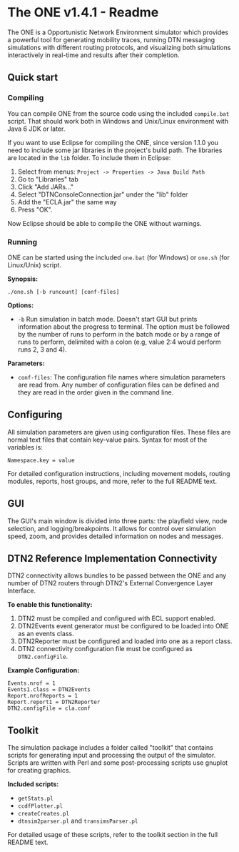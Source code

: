 # The ONE v1.4.1 - Readme

The ONE is a Opportunistic Network Environment simulator which provides a powerful tool for generating mobility traces, running DTN messaging simulations with different routing protocols, and visualizing both simulations interactively in real-time and results after their completion.

## Quick start

### Compiling

You can compile ONE from the source code using the included `compile.bat` script. That should work both in Windows and Unix/Linux environment with Java 6 JDK or later.

If you want to use Eclipse for compiling the ONE, since version 1.1.0 you need to include some jar libraries in the project's build path. The libraries are located in the `lib` folder. To include them in Eclipse:

1. Select from menus: `Project -> Properties -> Java Build Path`
2. Go to "Libraries" tab
3. Click "Add JARs..."
4. Select "DTNConsoleConnection.jar" under the "lib" folder
5. Add the "ECLA.jar" the same way
6. Press "OK".

Now Eclipse should be able to compile the ONE without warnings.

### Running

ONE can be started using the included `one.bat` (for Windows) or `one.sh` (for Linux/Unix) script.

**Synopsis:**
```
./one.sh [-b runcount] [conf-files]
```

**Options:**
- `-b` Run simulation in batch mode. Doesn't start GUI but prints information about the progress to terminal. The option must be followed by the number of runs to perform in the batch mode or by a range of runs to perform, delimited with a colon (e.g, value 2:4 would perform runs 2, 3 and 4).

**Parameters:**
- `conf-files`: The configuration file names where simulation parameters are read from. Any number of configuration files can be defined and they are read in the order given in the command line.

## Configuring

All simulation parameters are given using configuration files. These files are normal text files that contain key-value pairs. Syntax for most of the variables is:
```
Namespace.key = value
```

For detailed configuration instructions, including movement models, routing modules, reports, host groups, and more, refer to the full README text.

## GUI

The GUI's main window is divided into three parts: the playfield view, node selection, and logging/breakpoints. It allows for control over simulation speed, zoom, and provides detailed information on nodes and messages.

## DTN2 Reference Implementation Connectivity

DTN2 connectivity allows bundles to be passed between the ONE and any number of DTN2 routers through DTN2's External Convergence Layer Interface.

**To enable this functionality:**

1. DTN2 must be compiled and configured with ECL support enabled.
2. DTN2Events event generator must be configured to be loaded into ONE as an events class.
3. DTN2Reporter must be configured and loaded into one as a report class.
4. DTN2 connectivity configuration file must be configured as `DTN2.configFile`.

**Example Configuration:**
```
Events.nrof = 1
Events1.class = DTN2Events
Report.nrofReports = 1
Report.report1 = DTN2Reporter
DTN2.configFile = cla.conf
```

## Toolkit

The simulation package includes a folder called "toolkit" that contains scripts for generating input and processing the output of the simulator. Scripts are written with Perl and some post-processing scripts use gnuplot for creating graphics.

**Included scripts:**
- `getStats.pl`
- `ccdfPlotter.pl`
- `createCreates.pl`
- `dtnsim2parser.pl` and `transimsParser.pl`

For detailed usage of these scripts, refer to the toolkit section in the full README text.